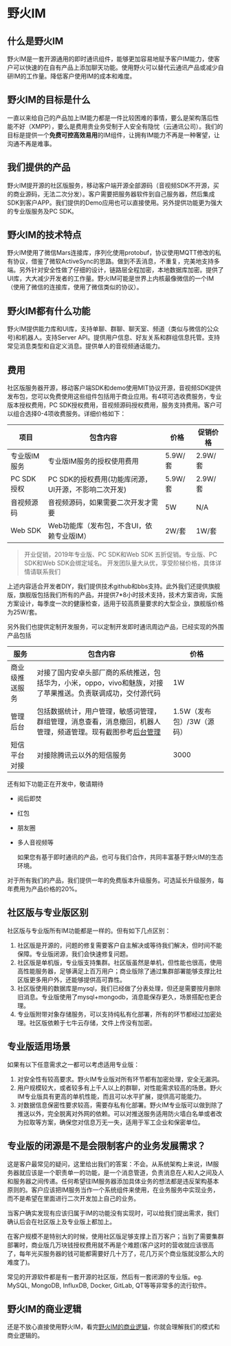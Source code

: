 # 野火IM
## 什么是野火IM
野火IM是一套开源通用的即时通讯组件，能够更加容易地赋予客户IM能力，使客户可以快速的在自有产品上添加聊天功能。使用野火可以替代云通讯产品或减少自研IM的工作量。降低客户使用IM的成本和难度。

## 野火IM的目标是什么
一直以来给自己的产品加上IM能力都是一件比较困难的事情，要么是架构落后性能不好（XMPP），要么是费用贵业务受制于人安全有隐忧（云通讯公司）。我们的目标是提供一个**免费可控高效易用**的IM组件，让拥有IM能力不再是一种奢望，让沟通不再是难事。

## 我们提供的产品
野火IM提开源的社区版服务，移动客户端开源全部源码（音视频SDK不开源，买的商业源码，无法二次分发）。客户需要把服务器软件到自己服务器，然后集成SDK到客户APP。我们提供的Demo应用也可以直接使用。另外提供功能更为强大的专业版服务及PC SDK。

## 野火IM的技术特点
野火IM使用了微信Mars连接库，序列化使用protobuf，协议使用MQTT修改的私有协议，借鉴了微软ActiveSync的思路。做到不丢消息，不重复，完美地支持多端。另外针对安全性做了仔细的设计，链路层全程加密，本地数据库加密。提供了UI库，大大减少开发者的工作量。野火IM可能是世界上内核最像微信的一个IM（使用了微信的连接库，使用了微信类似的协议）。

## 野火IM都有什么功能
野火IM提供能力库和UI库，支持单聊、群聊、聊天室、频道（类似与微信的公众号)和机器人。支持Server API。提供用户信息、好友关系和群组信息托管。支持常见消息类型和自定义消息。提供单人的音视频通话能力。

## 费用
社区版服务器开源，移动客户端SDK和demo使用MIT协议开源，音视频SDK提供发布包，您可以免费使用这些组件包括用于商业应用。有4项可选收费服务，专业版本授权费用，PC SDK授权费用，音视频源码授权费用，服务支持费用。客户可以组合选择0-4项收费服务。详细价格如下：

| 项目 | 包含内容 | 价格 | 促销价格
| ------ | ------ | ------ | ------- |
| 专业版IM服务 | 专业版IM服务的授权使用费用 | 5.9W/套 |  2.9W/套 |
| PC SDK授权 | PC SDK的授权费用(功能库闭源，UI开源，不影响二次开发) | 5.9W/套 |  2.9W/套 |
| 音视频源码 | 音视频源码，如果需要二次开发才需要 | 5W |   N/A |
| Web SDK | Web功能库（发布包，不含UI，依赖专业版IM） | 2W/套 | 1W/套 |

> 开业促销，2019年专业版、PC SDK和Web SDK 五折促销。专业版、PC SDK和Web SDK会绑定域名。
> 开发团队量大从优，享受阶梯价格，具体详情请联系我们

上述内容适合开发者DIY，我们提供技术github和bbs支持。此外我们还提供旗舰版，旗舰版包括我们所有的产品，并提供7*8小时技术支持，技术方案咨询，实施方案设计，每季度一次的健康检查，适用于较高质量要求的大型企业，旗舰版价格为25W/套。


另外我们也提供定制开发服务，可以定制开发即时通讯周边产品，已经实现的外围产品包括

| 服务 | 包含内容 | 价格 |
| ----- | ---- | ---- |
| 商业级推送服务 | 对接了国内安卓头部厂商的系统推送，包括华为，小米，oppo，vivo和魅族，对接了苹果推送。负责联调成功，交付源代码 | 1W |
| 管理后台 | 包括数据统计，用户管理，敏感词管理，群组管理，消息查看，消息撤回，机器人管理，频道管理。现有截图参考[后台管理](https://github.com/wildfirechat/admin/blob/master/README.md) | 1.5W（发布包）/3W（源码） |
| 短信平台对接 | 对接除腾讯云以外的短信服务 | 3000 |


还有如下功能正在开发中，敬请期待

* 阅后即焚

* 红包

* 朋友圈

* 多人音视频等

  如果您有基于即时通讯的产品，也可与我们合作，共同丰富基于野火IM的生态环境。

对于所有我们的产品，我们提供一年的免费版本升级服务。可选延长升级服务，每年费用为产品价格的20%。

## 社区版与专业版区别
社区版与专业版所有IM功能都是一样的。但有如下几点区别：
1. 社区版是开源的，问题的修复需要客户自主解决或等待我们解决，但时间不能保障。专业版闭源，我们会快速修复问题。
2. 社区版是单机版，专业版支持集群。社区版虽然是单机，但性能也很高，使用高性能服务器，足够满足上百万用户；商业版除了通过集群部署能够支撑比社区版更多用户外，还能够提供高可靠性。
3. 社区版使用的数据库是mysql，我们已经做了分表处理，但还是需要按月删除旧消息。专业版使用了mysql+mongodb，消息能保存更久，场景搭配也更合理。
4. 专业版附带对象存储服务，可以支持纯私有化部署，所有的环节都经过加密处理。社区版依赖于七牛云存储，文件上传没有加密。

## 专业版适用场景
如果有以下任意需求之一都可以考虑适用专业版：
1. 对安全性有较高要求。野火IM专业版对所有环节都有加密处理，安全无漏洞。
2. 用户规模较大，或者较多有上千人以上的群聊，对性能需求较高的场景。野火IM专业版具有更高的单机性能，而且可以水平扩展，提供高可能能力。
3. 对数据信息保密性要求较高，需要存私有化部署。野火IM专业版可以做到除了推送以外，完全脱离对外网的依赖。可以对推送服务适用防火墙白名单或者改为拉取等方案，确保您对信息万无一失，适用于军工企业和保密单位。

## 专业版的闭源是不是会限制客户的业务发展需求？
这是客户最常见的疑问，这里给出我们的答案：不会。从系统架构上来说，IM服务器就应该是一个职责单一的功能，是一个消息管道，负责消息在人和人之间及人和服务器之间传递。任何希望往IM服务器添加具体业务的想法都是违反架构基本原则的。客户应该把IM服务当作一个系统组件来使用，在业务服务中实现业务，而不是希望在里面进行二次开发加上自己的业务。

当客户确实发现有应该归属于IM的功能没有实现时，可以给我们提出需求，我们确认后会在社区版上及专业版上都加上。

在客户规模不是特别大的时候，使用社区版足够支撑上百万客户；当到了需要集群部署时，商业版几万块钱授权费用就不再是个难题(客户这时的营收就应该很高了，每年光买服务器的钱可能都需要好几十万了，花几万买个商业版就没那么大的难度了)。

常见的开源软件都是有一套开源的社区版，然后有一套闭源的专业版。eg. MySQL, MongoDB, InfluxDB, Docker, GitLab, QT等等非常多的流行软件。

## 野火IM的商业逻辑
还是不放心直接使用野火IM，看完[野火IM的商业逻辑](./blogs/野火IM的商业逻辑.md)，你就会理解我们的模式和商业逻辑的。
